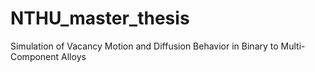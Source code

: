 # NTHU_master_thesis
Simulation of Vacancy Motion and  Diffusion Behavior in Binary to Multi-Component Alloys
